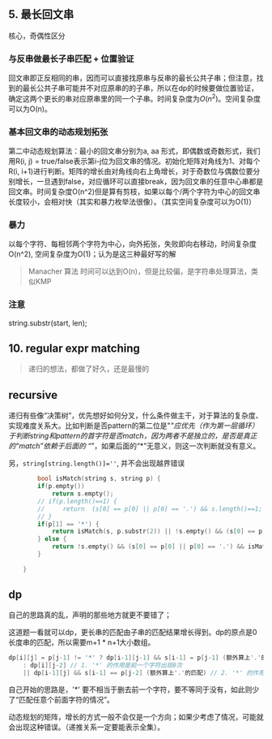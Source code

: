## 5. 最长回文串

核心，奇偶性区分

### 与反串做最长子串匹配 + 位置验证

回文串即正反相同的串，因而可以直接找原串与反串的最长公共子串；但注意，找到的最长公共子串可能并不对应原串的的子串，所以在dp的时候要做位置验证，确定这两个更长的串对应原串里的同一个子串。时间复杂度为$O(n^2)$。空间复杂度可以为O(n)。

### 基本回文串的动态规划拓张

第二中动态规划算法：最小的回文串分别为a, aa 形式，即偶数或奇数形式，我们用R(i, j) = true/false表示第i-j位为回文串的情况。初始化矩阵对角线为1、对每个R(i, i+1)进行判断。矩阵的增长由对角线向右上角增长，对于奇数位与偶数位要分别增长，一旦遇到false，对应循环可以直接break，因为回文串的任意中心串都是回文串。时间复杂度O(n^2)但是算有剪枝，如果以每个/两个字符为中心的回文串长度较小，会相对快（其实和暴力枚举法很像）。（其实空间复杂度可以为O(1)）

### 暴力

以每个字符、每相邻两个字符为中心，向外拓张，失败即向右移动，时间复杂度O(n^2), 空间复杂度为O(1)；认为是这三种最好写的解

> Manacher 算法 时间可以达到O(n)，但是比较偏，是字符串处理算法，类似KMP

### 注意

string.substr(start, len);

## 10. regular expr matching

> 递归的想法，都做了好久，还是最慢的


## recursive

递归有些像“决策树”，优先想好如何分叉，什么条件做主干，对于算法的复杂度、实现难度关系大。比如判断是否pattern的第二位是"*"应优先（作为第一层循环）于判断string和pattern的首字符是否match，因为两者不是独立的，是否是真正的“match”依赖于后面的 “*”，如果后面的“*”无意义，则这一次判断就没有意义。

另，`string[string.length()]=''`, 并不会出现越界错误

```c++
        bool isMatch(string s, string p) {
        if(p.empty()) 
            return s.empty();
        // if(p.length()==1) {
        //     return  (s[0] == p[0] || p[0] == '.') && s.length()==1;
        // }
        if(p[1] == '*') {
            return isMatch(s, p.substr(2)) || !s.empty() && (s[0] == p[0]||p[0]=='.') && isMatch(s.substr(1), p);
        } else {
            return !s.empty() && (s[0] == p[0] || p[0] == '.') && isMatch(s.substr(1), p.substr(1));
        }
        
    }
```

## dp

自己的思路真的乱，声明的那些地方就更不要错了；

这道题一看就可以dp，更长串的匹配由子串的匹配结果增长得到。dp的原点是0长度串的匹配，所以需要m+1 * n+1大小数组。

```c++
dp[i][j] = p[j-1] != '*' ? dp[i-1][j-1] && s[i-1] = p[j-1] (额外算上'.'的匹配)
    : dp[i][j-2] // 1. '*' 的作用是前一个字符出现0次
    || dp[i-1][j] && s[i-1] == p[j-2] (额外算上'.'的匹配) // 2. '*' 的作用是前一个字符出现多一次（即若干次）, 相同长度的pattern，可以确认的目标串更长 // **注意，两者情况的总和一定要是'*'可能情况的全集
```

自己开始的思路是，'*' 要不相当于删去前一个字符，要不等同于没有，如此则少了“匹配任意个前面字符的情况”。

动态规划的矩阵，增长的方式一般不会仅是一个方向；如果少考虑了情况，可能就会出现这种错误。（递推关系一定要能表示全集）。

